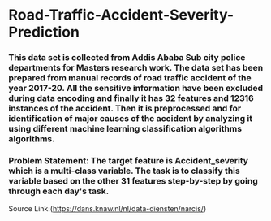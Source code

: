 # Road-Traffic-Accident-Severity-Prediction

### This data set is collected from Addis Ababa Sub city police departments for Masters research work. The data set has been prepared from manual records of road traffic accident of the year 2017-20. All the sensitive information have been excluded during data encoding and finally it has 32 features and 12316 instances of the accident. Then it is preprocessed and for identification of major causes of the accident by analyzing it using different machine learning classification algorithms algorithms.
###  Problem Statement: The target feature is Accident_severity which is a multi-class variable. The task is to classify this variable based on the other 31 features step-by-step by going through each day's task. 

Source Link:(https://dans.knaw.nl/nl/data-diensten/narcis/)
